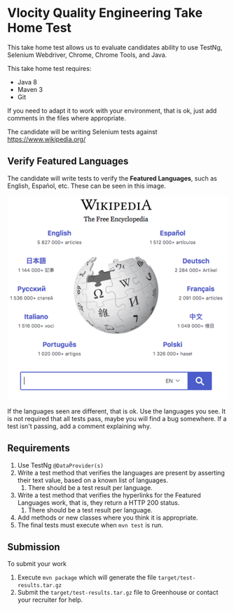 # Vlocity Quality Engineering Take Home Test

This take home test allows us to evaluate candidates ability to use TestNg, Selenium Webdriver, Chrome, Chrome Tools, and Java.

This take home test requires:

*	Java 8
*	Maven 3
*	Git

If you need to adapt it to work with your environment, that is ok, just add comments in the files where appropriate.

The candidate will be writing Selenium tests against https://www.wikipedia.org/

## Verify Featured Languages
The candidate will write tests to verify the **Featured Languages**, such as English, Español, etc.  These can be seen in this image.

![Wikipedia Image](images/wikipedia-languages.png)

If the languages seen are different, that is ok.  Use the languages you see.
It is not required that all tests pass, maybe you will find a bug somewhere.  If a test isn't passing, add a comment explaining why.

## Requirements

1. Use TestNg `@DataProvider(s)`
1. Write a test method that verifies the languages are present by asserting their text value, based on a known list of languages.
    1. There should be a test result per language.
1. Write a test method that verifies the hyperlinks for the Featured Languages work, that is, they return a HTTP 200 status.
    1. There should be a test result per language.
1. Add methods or new classes where you think it is appropriate.
1. The final tests must execute when `mvn test` is run.

## Submission

To submit your work

1.  Execute `mvn package` which will generate the file `target/test-results.tar.gz`
1.  Submit the `target/test-results.tar.gz` file to Greenhouse or contact your recruiter for help.






